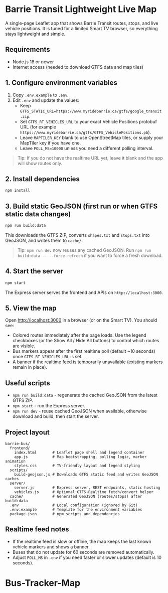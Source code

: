 # Barrie Transit Lightweight Live Map

A single-page Leaflet app that shows Barrie Transit routes, stops, and live vehicle positions. It is tuned for a limited Smart TV browser, so everything stays lightweight and simple.

## Requirements
- Node.js 18 or newer
- Internet access (needed to download GTFS data and map tiles)

## 1. Configure environment variables
1. Copy `.env.example` to `.env`.
2. Edit `.env` and update the values:
   - Keep `GTFS_STATIC_URL=https://www.myridebarrie.ca/gtfs/google_transit.zip`.
   - Set `GTFS_RT_VEHICLES_URL` to your exact Vehicle Positions protobuf URL (for example `https://www.myridebarrie.ca/gtfs/GTFS_VehiclePositions.pb`).
   - Leave `MAPTILER_KEY` blank to use OpenStreetMap tiles, or supply your MapTiler key if you have one.
   - Leave `POLL_MS=10000` unless you need a different polling interval.

> Tip: If you do not have the realtime URL yet, leave it blank and the app will show routes only.

## 2. Install dependencies
```bash
npm install
```

## 3. Build static GeoJSON (first run or when GTFS static data changes)
```bash
npm run build:data
```
This downloads the GTFS ZIP, converts `shapes.txt` and `stops.txt` into GeoJSON, and writes them to `cache/`.
> Tip: `npm run dev` now reuses any cached GeoJSON. Run `npm run build:data -- --force-refresh` if you want to force a fresh download.

## 4. Start the server
```bash
npm start
```
The Express server serves the frontend and APIs on `http://localhost:3000`.

## 5. View the map
Open [http://localhost:3000](http://localhost:3000) in a browser (or on the Smart TV). You should see:
- Colored routes immediately after the page loads. Use the legend checkboxes (or the Show All / Hide All buttons) to control which routes are visible.
- Bus markers appear after the first realtime poll (default ~10 seconds) once `GTFS_RT_VEHICLES_URL` is set.
- A banner if the realtime feed is temporarily unavailable (existing markers remain in place).

## Useful scripts
- `npm run build:data` - regenerate the cached GeoJSON from the latest GTFS ZIP.
- `npm start` - run the Express server.
- `npm run dev` - reuse cached GeoJSON when available, otherwise download and build, then start the server.

## Project layout
```
barrie-bus/
  frontend/
    index.html       # Leaflet page shell and legend container
    app.js           # Map bootstrapping, polling logic, marker animation
    styles.css       # TV-friendly layout and legend styling
  scripts/
    build-geojson.js # Downloads GTFS static feed and writes GeoJSON caches
  server/
    server.js        # Express server, REST endpoints, static hosting
    vehicles.js      # Optional GTFS-Realtime fetch/convert helper
  cache/             # Generated GeoJSON (routes/stops) after build:data
  .env               # Local configuration (ignored by Git)
  .env.example       # Template for the environment variables
  package.json       # npm scripts and dependencies
```

## Realtime feed notes
- If the realtime feed is slow or offline, the map keeps the last known vehicle markers and shows a banner.
- Buses that do not update for 60 seconds are removed automatically.
- Adjust `POLL_MS` in `.env` if you need faster or slower updates (default is 10 seconds).
# Bus-Tracker-Map
